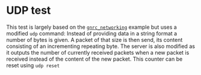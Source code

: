 UDP test
========
This test is largely based on the [`gnrc_networking`][1] example but uses a
modified `udp` command: Instead of providing data in a string format a number of
bytes is given. A packet of that size is then send, its content consisting of an
incrementing repeating byte.
The server is also modified as it outputs the number of currently received
packets when a new packet is received instead of the content of the new packet.
This counter can be reset using `udp reset`

[1]: https://github.com/RIOT-OS/RIOT/tree/master/examples/networking/gnrc_networking/gnrc_networking
